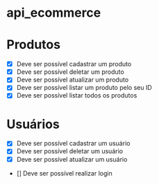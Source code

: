 # api_ecommerce

# Produtos

- [x] Deve ser possível cadastrar um produto
- [x] Deve ser possível deletar um produto
- [x] Deve ser possível atualizar um produto
- [x] Deve ser possível listar um produto pelo seu ID
- [x] Deve ser possível listar todos os produtos

# Usuários

- [x] Deve ser possível cadastrar um usuário
- [x] Deve ser possível deletar um usuário
- [x] Deve ser possível atualizar um usuário
- [] Deve ser possível realizar login
